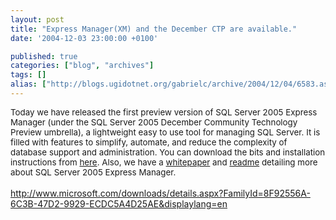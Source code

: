 ```yaml
---
layout: post
title: "Express Manager(XM) and the December CTP are available."
date: '2004-12-03 23:00:00 +0100'

published: true
categories: ["blog", "archives"]
tags: []
alias: ["http://blogs.ugidotnet.org/gabrielc/archive/2004/12/04/6583.aspx"]
---
```


<!-- more -->

<div xmlns="http://www.w3.org/1999/xhtml"><span style="FONT-SIZE: 10pt">Today we have released the first preview version of SQL Server 2005 Express Manager (under the SQL Server 2005 December Community Technology Preview umbrella), a lightweight easy to use tool for managing SQL Server. It is filled with features to simplify, automate, and reduce the complexity of database support and administration. You can download the bits and installation instructions from <a title="http://www.microsoft.com/downloads/details.aspx?familyid=8f92556a-6c3b-47d2-9929-ecdc5a4d25ae&amp;displaylang=en" href="http://www.microsoft.com/downloads/details.aspx?familyid=8f92556a-6c3b-47d2-9929-ecdc5a4d25ae&amp;displaylang=en">here</a>. Also, we have a <a title="http://download.microsoft.com/download/4/3/9/439A85F7-386C-44E0-A610-AC3BA1D2E2E2/XMDecemberCTPWhitePaper.doc" href="http://download.microsoft.com/download/4/3/9/439A85F7-386C-44E0-A610-AC3BA1D2E2E2/XMDecemberCTPWhitePaper.doc">whitepaper</a> and <a title="http://download.microsoft.com/download/4/3/9/439A85F7-386C-44E0-A610-AC3BA1D2E2E2/ReadmeSQLExpMgr.htm" href="http://download.microsoft.com/download/4/3/9/439A85F7-386C-44E0-A610-AC3BA1D2E2E2/ReadmeSQLExpMgr.htm">readme</a> detailing more about SQL Server 2005 Express Manager. </span></div><div xmlns="http://www.w3.org/1999/xhtml"><span style="FONT-SIZE: 10pt"></span> </div>
<div xmlns="http://www.w3.org/1999/xhtml"><a title="http://www.microsoft.com/downloads/details.aspx?FamilyId=8F92556A-6C3B-47D2-9929-ECDC5A4D25AE&amp;displaylang=en" href="http://www.microsoft.com/downloads/details.aspx?FamilyId=8F92556A-6C3B-47D2-9929-ECDC5A4D25AE&amp;displaylang=en">http://www.microsoft.com/downloads/details.aspx?FamilyId=8F92556A-6C3B-47D2-9929-ECDC5A4D25AE&amp;displaylang=en</a></div>
